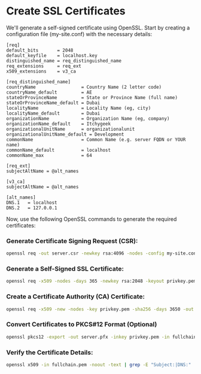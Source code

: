 # Create SSL Certificates

We'll generate a self-signed certificate using OpenSSL. Start by creating a configuration file (my-site.conf) with the necessary details:

```
[req]
default_bits       = 2048
default_keyfile    = localhost.key
distinguished_name = req_distinguished_name
req_extensions     = req_ext
x509_extensions    = v3_ca

[req_distinguished_name]
countryName                 = Country Name (2 letter code)
countryName_default         = AE
stateOrProvinceName         = State or Province Name (full name)
stateOrProvinceName_default = Dubai
localityName                = Locality Name (eg, city)
localityName_default        = Dubai
organizationName            = Organization Name (eg, company)
organizationName_default    = Itchygeek
organizationalUnitName      = organizationalunit
organizationalUnitName_default = Development
commonName                  = Common Name (e.g. server FQDN or YOUR name)
commonName_default          = localhost
commonName_max              = 64

[req_ext]
subjectAltName = @alt_names

[v3_ca]
subjectAltName = @alt_names

[alt_names]
DNS.1   = localhost
DNS.2   = 127.0.0.1
```

Now, use the following OpenSSL commands to generate the required certificates:

### Generate Certificate Signing Request (CSR):

```bash
openssl req -out server.csr -newkey rsa:4096 -nodes -config my-site.conf
```

### Generate a Self-Signed SSL Certificate:

```bash
openssl req -x509 -nodes -days 365 -newkey rsa:2048 -keyout privkey.pem -out fullchain.pem -config my-site.conf
```

### Create a Certificate Authority (CA) Certificate:

```bash
openssl req -x509 -new -nodes -key privkey.pem -sha256 -days 3650 -out server.pem -config my-site.conf
```

### Convert Certificates to PKCS#12 Format (Optional)

```bash
openssl pkcs12 -export -out server.pfx -inkey privkey.pem -in fullchain.pem
```

### Verify the Certificate Details:

```bash
openssl x509 -in fullchain.pem -noout -text | grep -E "Subject:|DNS:"
```

